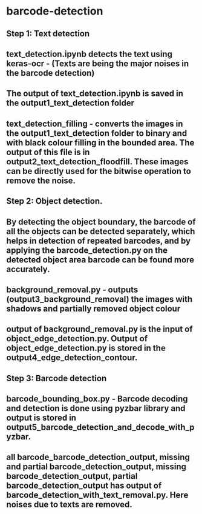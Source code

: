 # barcode-detection

## Step 1: Text detection
## text_detection.ipynb detects the text using keras-ocr - (Texts are being the major noises in the barcode detection)
## The output of text_detection.ipynb is saved in the output1_text_detection folder
## text_detection_filling - converts the images in the output1_text_detection folder to binary and with black colour filling in the bounded area. The output of this file is in output2_text_detection_floodfill. These images can be directly used for the bitwise operation to remove the noise.

## Step 2: Object detection. 
## By detecting the object boundary, the barcode of all the objects can be detected separately, which helps in detection of repeated barcodes, and by applying the barcode_detection.py on the detected object area barcode can be found more accurately. 

## background_removal.py - outputs (output3_background_removal) the images with shadows and partially removed object colour  
## output of background_removal.py is the input of object_edge_detection.py. Output of object_edge_detection.py is stored in the output4_edge_detection_contour. 

## Step 3: Barcode detection
## barcode_bounding_box.py - Barcode decoding and detection is done using pyzbar library and output is stored in output5_barcode_detection_and_decode_with_pyzbar. 
## all barcode_barcode_detection_output, missing and partial barcode_detection_output, missing barcode_detection_output, partial barcode_detection_output has output of barcode_detection_with_text_removal.py. Here noises due to texts are removed. 
